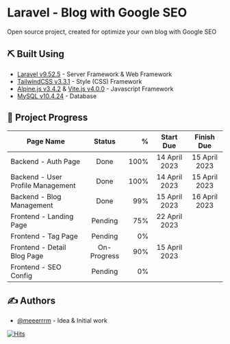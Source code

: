 
# Laravel - Blog with Google SEO

Open source project, created for optimize your own blog with Google SEO



## ⛏️ Built Using <a name = "built_using"></a>
- [Laravel v9.52.5](https://laravel.com/) - Server Framework & Web Framework
- [TailwindCSS v3.3.1](https://tailwindcss.com/) - Style (CSS) Framework
- [Alpine.js v3.4.2](https://alpinejs.dev/) & [Vite.js v4.0.0](https://vitejs.dev/) - Javascript Framework
- [MySQL v10.4.24](https://www.mysql.com/) - Database



## 📝 Project Progress <a name = "project_progress"></a>
| Page Name        | Status           | %  | Start Due | Finish Due |
| ---------------- |:----------------:| ------:|:----------------:|:----------------:|
| Backend - Auth Page | Done | 100% | 14 April 2023 | 15 April 2023 |
| Backend - User Profile Management | Done | 100% | 14 April 2023 | 15 April 2023 |
| Backend - Blog Management| Done | 99% | 15 April 2023 | 16 April 2023 |
| Frontend - Landing Page | Pending | 75% | 22 April 2023 | |
| Frontend - Tag Page | Pending | 0% | | |
| Frontend - Detail Blog Page | On-Progress | 90% | 15 April 2023 | |
| Frontend - SEO Config | Pending |  0%| | |

## ✍️ Authors <a name = "authors"></a>
- [@meeerrrm](https://github.com/meeerrrm) - Idea & Initial work

[![Hits](https://hits.seeyoufarm.com/api/count/incr/badge.svg?url=https%3A%2F%2Fgithub.com%2Fmeeerrrm%2Flaravel-blog-with-seo&count_bg=%2379C83D&title_bg=%23555555&icon=awesomelists.svg&icon_color=%23E7E7E7&title=LOOK&edge_flat=false)](https://hits.seeyoufarm.com)
